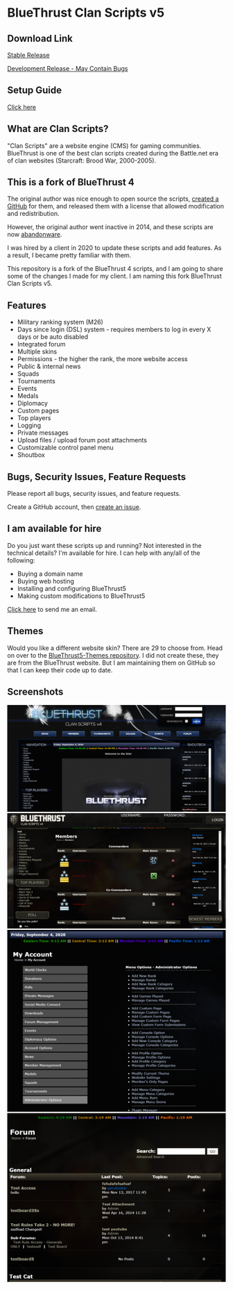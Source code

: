 # BlueThrust Clan Scripts v5

## Download Link

[Stable Release](https://github.com/RedDragonWebDesign/BlueThrust5/releases)

[Development Release - May Contain Bugs](https://github.com/RedDragonWebDesign/BlueThrust5/archive/master.zip)

## Setup Guide

[Click here](https://github.com/RedDragonWebDesign/BlueThrust5/wiki/Setup-Guide)

## What are Clan Scripts?

"Clan Scripts" are a website engine (CMS) for gaming communities. BlueThrust is one of the best clan scripts created during the Battle.net era of clan websites (Starcraft: Brood War, 2000-2005).

## This is a fork of BlueThrust 4

The original author was nice enough to open source the scripts, [created a GitHub](https://github.com/bluethrust/clanscripts) for them, and released them with a license that allowed modification and redistribution.

However, the original author went inactive in 2014, and these scripts are now [abandonware](https://en.wikipedia.org/wiki/Abandonware).

I was hired by a client in 2020 to update these scripts and add features. As a result, I became pretty familiar with them.

This repository is a fork of the BlueThrust 4 scripts, and I am going to share some of the changes I made for my client. I am naming this fork BlueThrust Clan Scripts v5.

## Features

- Military ranking system (M26)
- Days since login (DSL) system - requires members to log in every X days or be auto disabled
- Integrated forum
- Multiple skins
- Permissions - the higher the rank, the more website access
- Public & internal news
- Squads
- Tournaments
- Events
- Medals
- Diplomacy
- Custom pages
- Top players
- Logging
- Private messages
- Upload files / upload forum post attachments
- Customizable control panel menu
- Shoutbox

## Bugs, Security Issues, Feature Requests

Please report all bugs, security issues, and feature requests.

Create a GitHub account, then [create an issue](https://github.com/RedDragonWebDesign/BlueThrust5).

## I am available for hire

Do you just want these scripts up and running? Not interested in the technical details? I'm available for hire. I can help with any/all of the following:

- Buying a domain name
- Buying web hosting
- Installing and configuring BlueThrust5
- Making custom modifications to BlueThrust5

[Click here](https://www.reddragonwebdesign.com/contact/) to send me an email.

## Themes

Would you like a different website skin? There are 29 to choose from. Head on over to the [BlueThrust5-Themes repository](https://github.com/RedDragonWebDesign/BlueThrust5-Themes). I did not create these, they are from the BlueThrust website. But I am maintaining them on GitHub so that I can keep their code up to date.

## Screenshots

![](screenshots/index.png)
![](screenshots/member-list.png)
![](screenshots/console.png)
![](screenshots/forum.png)
